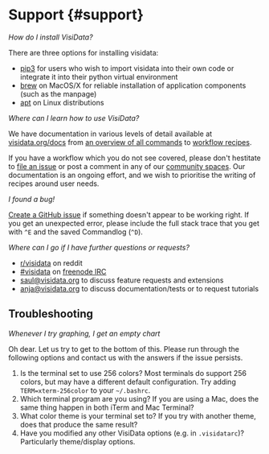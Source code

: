 # Support {#support}

*How do I install VisiData?*

There are three options for installing visidata:

- [pip3](/install#pip3) for users who wish to import visidata into their own code or integrate it into their python virtual environment 
- [brew](/install#brew) on MacOS/X for reliable installation of application components (such as the manpage)
- [apt](/install#apt) on Linux distributions

*Where can I learn how to use VisiData?*

We have documentation in various levels of detail available at [visidata.org/docs](http://visidata.org/docs/) from [an overview of all commands](http://visidata.org/man/) to [workflow recipes](http://visidata.org/howto).

If you have a workflow which you do not see covered, please don't hestitate to [file an issue](https://github.com/saulpw/visidata/issues/new) or post a comment in any of our [community spaces](https://github.com/saulpw/visidata/blob/develop/CONTRIBUTING.md#community). Our documentation is an ongoing effort, and we wish to prioritise the writing of recipes around user needs.

*I found a bug!*

[Create a GitHub issue](https://github.com/saulpw/visidata/issues/new) if something doesn't appear to be working right. If you get an unexpected error, please include the full stack trace that you get with `^E` and the saved Commandlog (`^D`).

*Where can I go if I have further questions or requests?*

- [r/visidata](http://reddit.com/r/visidata) on reddit
- [#visidata](irc://freenode.net/#visidata) on [freenode IRC](https://webchat.freenode.net)
- [saul@visidata.org](mailto:saul@visidata.org) to discuss feature requests and extensions
- [anja@visidata.org](mailto:anja@visidata.org) to discuss documentation/tests or to request tutorials


## Troubleshooting

*Whenever I try graphing, I get an empty chart*

Oh dear. Let us try to get to the bottom of this. Please run through the following options and contact us with the answers if the issue persists.

1. Is the terminal set to use 256 colors? Most terminals do support 256 colors, but may have a different default configuration. Try adding `TERM=xterm-256color` to your `~/.bashrc`.
2. Which terminal program are you using? If you are using a Mac, does the same thing happen in both iTerm and Mac Terminal?
3. What color theme is your terminal set to?  If you try with another theme, does that produce the same result?
4. Have you modified any other VisiData options (e.g. in `.visidatarc`)?  Particularly theme/display options.
